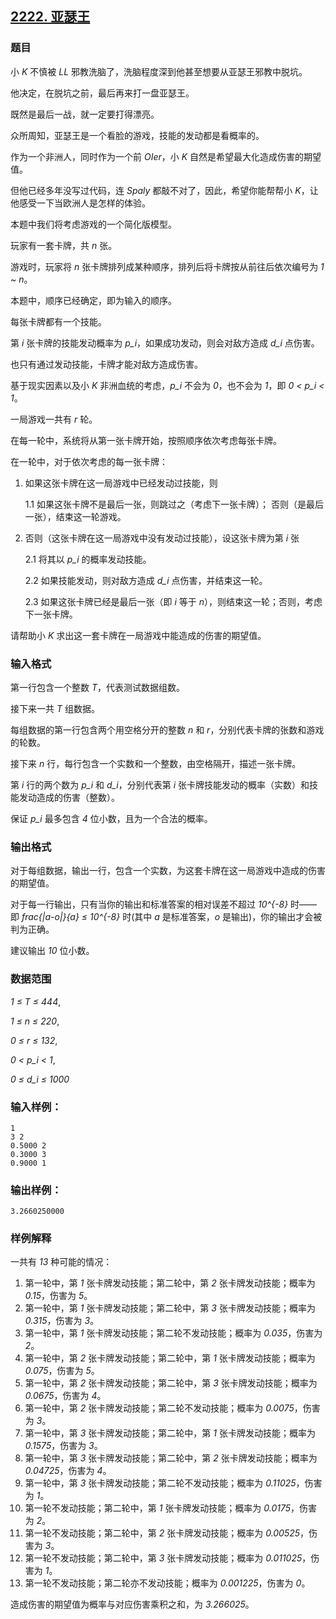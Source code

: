 ## [2222. 亚瑟王](https://www.acwing.com/problem/content/2224/)

### 题目

小 *K* 不慎被 *LL* 邪教洗脑了，洗脑程度深到他甚至想要从亚瑟王邪教中脱坑。

他决定，在脱坑之前，最后再来打一盘亚瑟王。

既然是最后一战，就一定要打得漂亮。

众所周知，亚瑟王是一个看脸的游戏，技能的发动都是看概率的。

作为一个非洲人，同时作为一个前 *OIer*，小 *K* 自然是希望最大化造成伤害的期望值。

但他已经多年没写过代码，连 *Spaly* 都敲不对了，因此，希望你能帮帮小 *K*，让他感受一下当欧洲人是怎样的体验。

本题中我们将考虑游戏的一个简化版模型。

玩家有一套卡牌，共 *n* 张。

游戏时，玩家将 *n* 张卡牌排列成某种顺序，排列后将卡牌按从前往后依次编号为 *1 ~ n*。

本题中，顺序已经确定，即为输入的顺序。

每张卡牌都有一个技能。

第 *i* 张卡牌的技能发动概率为 *p_i*，如果成功发动，则会对敌方造成 *d_i* 点伤害。

也只有通过发动技能，卡牌才能对敌方造成伤害。

基于现实因素以及小 *K* 非洲血统的考虑，*p_i* 不会为 *0*，也不会为 *1*，即 *0 < p_i < 1*。

一局游戏一共有 *r* 轮。

在每一轮中，系统将从第一张卡牌开始，按照顺序依次考虑每张卡牌。

在一轮中，对于依次考虑的每一张卡牌：

1. 如果这张卡牌在这一局游戏中已经发动过技能，则


     1.1 如果这张卡牌不是最后一张，则跳过之（考虑下一张卡牌）； 否则（是最后一张），结束这一轮游戏。
2. 否则（这张卡牌在这一局游戏中没有发动过技能），设这张卡牌为第 *i* 张


     2.1 将其以 *p_i* 的概率发动技能。


     2.2 如果技能发动，则对敌方造成 *d_i* 点伤害，并结束这一轮。


     2.3 如果这张卡牌已经是最后一张（即 *i* 等于 *n*），则结束这一轮；否则，考虑下一张卡牌。

请帮助小 *K* 求出这一套卡牌在一局游戏中能造成的伤害的期望值。

### 输入格式

第一行包含一个整数 *T*，代表测试数据组数。

接下来一共 *T* 组数据。

每组数据的第一行包含两个用空格分开的整数 *n* 和 *r*，分别代表卡牌的张数和游戏的轮数。

接下来 *n* 行，每行包含一个实数和一个整数，由空格隔开，描述一张卡牌。

第 *i* 行的两个数为 *p_i* 和 *d_i*，分别代表第 *i* 张卡牌技能发动的概率（实数）和技能发动造成的伤害（整数）。

保证 *p_i* 最多包含 *4* 位小数，且为一个合法的概率。

### 输出格式

对于每组数据，输出一行，包含一个实数，为这套卡牌在这一局游戏中造成的伤害的期望值。

对于每一行输出，只有当你的输出和标准答案的相对误差不超过 *10^{-8}* 时——即 *frac{|a-o|}{a} ≤ 10^{-8}* 时(其中 *a* 是标准答案，*o* 是输出)，你的输出才会被判为正确。

建议输出 *10* 位小数。

### 数据范围

*1 ≤ T ≤ 444*,

*1 ≤ n ≤ 220*,

*0 ≤ r ≤ 132*,

*0 < p_i < 1*,

*0 ≤ d_i ≤ 1000*

### 输入样例：

```
1
3 2
0.5000 2
0.3000 3
0.9000 1
```

### 输出样例：

```
3.2660250000
```

### 样例解释

一共有 *13* 种可能的情况：

1. 第一轮中，第 *1* 张卡牌发动技能；第二轮中，第 *2* 张卡牌发动技能；概率为 *0.15*，伤害为 *5*。
2. 第一轮中，第 *1* 张卡牌发动技能；第二轮中，第 *3* 张卡牌发动技能；概率为 *0.315*，伤害为 *3*。
3. 第一轮中，第 *1* 张卡牌发动技能；第二轮不发动技能；概率为 *0.035*，伤害为 *2*。
4. 第一轮中，第 *2* 张卡牌发动技能；第二轮中，第 *1* 张卡牌发动技能；概率为 *0.075*，伤害为 *5*。
5. 第一轮中，第 *2* 张卡牌发动技能；第二轮中，第 *3* 张卡牌发动技能；概率为 *0.0675*，伤害为 *4*。
6. 第一轮中，第 *2* 张卡牌发动技能；第二轮不发动技能；概率为 *0.0075*，伤害为 *3*。
7. 第一轮中，第 *3* 张卡牌发动技能；第二轮中，第 *1* 张卡牌发动技能；概率为 *0.1575*，伤害为 *3*。
8. 第一轮中，第 *3* 张卡牌发动技能；第二轮中，第 *2* 张卡牌发动技能；概率为 *0.04725*，伤害为 *4*。
9. 第一轮中，第 *3* 张卡牌发动技能；第二轮不发动技能；概率为 *0.11025*，伤害为 *1*。
10. 第一轮不发动技能；第二轮中，第 *1* 张卡牌发动技能；概率为 *0.0175*，伤害为 *2*。
11. 第一轮不发动技能；第二轮中，第 *2* 张卡牌发动技能；概率为 *0.00525*，伤害为 *3*。
12. 第一轮不发动技能；第二轮中，第 *3* 张卡牌发动技能；概率为 *0.011025*，伤害为 *1*。
13. 第一轮不发动技能；第二轮亦不发动技能；概率为 *0.001225*，伤害为 *0*。

造成伤害的期望值为概率与对应伤害乘积之和，为 *3.266025*。
